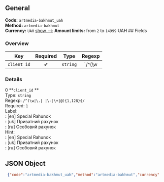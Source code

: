 ## General 
**Code:** `artmedia-bakhmut_uah`  
**Method:** `artmedia-bakhmut`  
**Currency:** `UAH` [show -->]() 
**Amount limits:** from `2`  to `14999`  UAH ## Fields 
### Overview 
|Key|Required|Type|Regexp| 
|:---:|:---:|:---:|:---:| 
|`client_id` |✔ |`string` |`/^(\w|\.| |\-|\+|@){1,128}$/` | 
 
### Details 
0 **`client_id` **  
Type: `string`  
Regexp: `/^(\w|\.| |\-|\+|@){1,128}$/`  
Required: `1`  
Label:  
: [en] Special Rahunok  
: [uk] Приватний рахунок  
: [ru] Особовий рахунок  
Hint:  
: [en] Special Rahunok  
: [uk] Приватний рахунок  
: [ru] Особовий рахунок  
## JSON Object 
```json
 {"code":"artmedia-bakhmut_uah","method":"artmedia-bakhmut","currency":"UAH","fields":[{"key":"client_id","type":"string","label":{"en":"Special Rahunok","uk":"\u041f\u0440\u0438\u0432\u0430\u0442\u043d\u0438\u0439 \u0440\u0430\u0445\u0443\u043d\u043e\u043a","ru":"\u041e\u0441\u043e\u0431\u043e\u0432\u0438\u0439 \u0440\u0430\u0445\u0443\u043d\u043e\u043a"},"regexp":"\/^(\\w|\\.| |\\-|\\+|@){1,128}$\/","required":true,"position":1,"hint":{"en":"Special Rahunok","uk":"\u041f\u0440\u0438\u0432\u0430\u0442\u043d\u0438\u0439 \u0440\u0430\u0445\u0443\u043d\u043e\u043a","ru":"\u041e\u0441\u043e\u0431\u043e\u0432\u0438\u0439 \u0440\u0430\u0445\u0443\u043d\u043e\u043a"},"example":"5527"}],"amount_min":2,"amount_max":14999}```  

